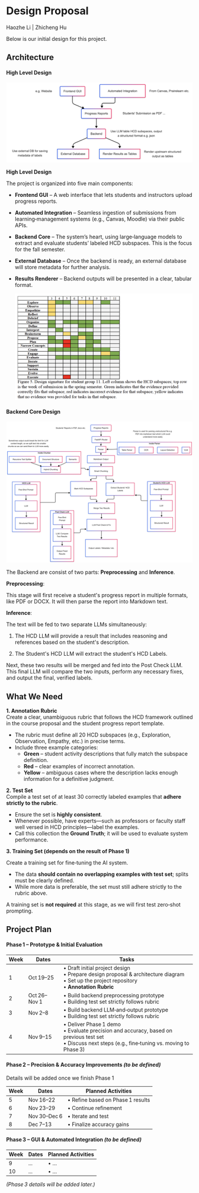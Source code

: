 # Design Proposal

Haozhe Li | Zhicheng Hu

Below is our initial design for this project.

## Architecture

#### High Level Design

![flow](./flow.png)

**High Level Design**

The project is organized into five main components:

- **Frontend GUI** – A web interface that lets students and instructors upload progress reports.
- **Automated Integration** – Seamless ingestion of submissions from learning‑management systems (e.g., Canvas, Moodle) via their public APIs.
- **Backend Core** – The system’s heart, using large‑language models to extract and evaluate students’ labeled HCD subspaces. This is the focus for the fall semester.
- **External Database** – Once the backend is ready, an external database will store metadata for further analysis.
- **Results Renderer** – Backend outputs will be presented in a clear, tabular format.

  ![HCD tabel](./HCD-table.png)

#### Backend Core Design

![backend](./backend.png)

The Backend are consist of two parts: **Preprocessing** and **Inference**.

**Preprocessing**:

This stage will first receive a student's progress report in multiple formats, like PDF or DOCX. It will then parse the report into Markdown text.

**Inference**:

The text will be fed to two separate LLMs simultaneously:

1. The HCD LLM will provide a result that includes reasoning and references based on the student's description.

2. The Student's HCD LLM will extract the student's HCD Labels.

Next, these two results will be merged and fed into the Post Check LLM. This final LLM will compare the two inputs, perform any necessary fixes, and output the final, verified labels.

## What We Need

**1. Annotation Rubric**  
Create a clear, unambiguous rubric that follows the HCD framework outlined in the course proposal and the student progress report template.

- The rubric must define all 20 HCD subspaces (e.g., Exploration, Observation, Empathy, etc.) in precise terms.
- Include three example categories:
  - **Green** – student activity descriptions that fully match the subspace definition.
  - **Red** – clear examples of incorrect annotation.
  - **Yellow** – ambiguous cases where the description lacks enough information for a definitive judgment.

**2. Test Set**  
Compile a test set of at least 30 correctly labeled examples that **adhere strictly to the rubric**.

- Ensure the set is **highly consistent**.
- Whenever possible, have experts—such as professors or faculty staff well versed in HCD principles—label the examples.
- Call this collection the **Ground Truth**; it will be used to evaluate system performance.

**3. Training Set (depends on the result of Phase 1)**

Create a training set for fine‑tuning the AI system.

- The data **should contain no overlapping examples with test set**; splits must be clearly defined.
- While more data is preferable, the set must still adhere strictly to the rubric above.

A training set is **not required** at this stage, as we will first test zero‑shot prompting.

## Project Plan

#### Phase 1 – Prototype & Initial Evaluation

| Week | Dates        | Tasks                                                                                                                                                     |
| ---- | ------------ | --------------------------------------------------------------------------------------------------------------------------------------------------------- |
| 1    | Oct 19–25    | • Draft initial project design<br>• Prepare design proposal & architecture diagram<br>• Set up the project repository<br>• **Annotation Rubric**          |
| 2    | Oct 26–Nov 1 | • Build backend preprocessing prototype<br>• Building test set strictly follows rubric                                                                    |
| 3    | Nov 2–8      | • Build backend LLM‑and‑output prototype<br>• Building test set strictly follows rubric                                                                   |
| 4    | Nov 9–15     | • Deliver Phase 1 demo<br>• Evaluate precision and accuracy, based on previous test set<br>• Discuss next steps (e.g., fine‑tuning vs. moving to Phase 3) |

#### Phase 2 – Precision & Accuracy Improvements _(to be defined)_

Details will be added once we finish Phase 1

| Week | Dates        | Planned Activities                |
| ---- | ------------ | --------------------------------- |
| 5    | Nov 16–22    | • Refine based on Phase 1 results |
| 6    | Nov 23–29    | • Continue refinement             |
| 7    | Nov 30–Dec 6 | • Iterate and test                |
| 8    | Dec 7–13     | • Finalize accuracy gains         |

#### Phase 3 – GUI & Automated Integration _(to be defined)_

| Week | Dates | Planned Activities |
| ---- | ----- | ------------------ |
| 9    | ...   | • …                |
| 10   | ...   | • …                |

_(Phase 3 details will be added later.)_
